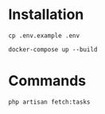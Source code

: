 # Installation

```
cp .env.example .env
```

```
docker-compose up --build
```

# Commands

```
php artisan fetch:tasks
```
